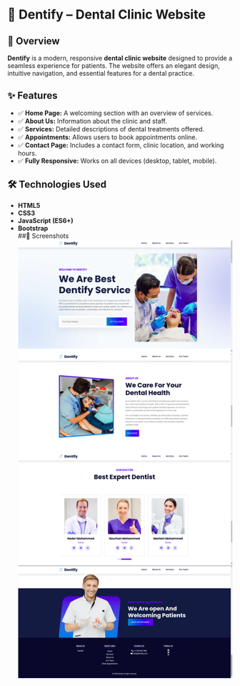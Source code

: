 # 🦷 Dentify – Dental Clinic Website  

## 📌 Overview  
**Dentify** is a modern, responsive **dental clinic website** designed to provide a seamless experience for patients. The website offers an elegant design, intuitive navigation, and essential features for a dental practice.  

## ✨ Features  
- ✅ **Home Page:** A welcoming section with an overview of services.  
- ✅ **About Us:** Information about the clinic and staff.  
- ✅ **Services:** Detailed descriptions of dental treatments offered.  
- ✅ **Appointments:** Allows users to book appointments online.  
- ✅ **Contact Page:** Includes a contact form, clinic location, and working hours.  
- ✅ **Fully Responsive:** Works on all devices (desktop, tablet, mobile).  

## 🛠 Technologies Used  
- **HTML5**  
- **CSS3**  
- **JavaScript (ES6+)**  
- **Bootstrap**  
##📸 Screenshots
![Homepage](page-details/Home.png)
![AboutUS](page-details/AboutUS.png)
![OurTeam](page-details/OurTeam.png)
![Footer](page-details/footer.png)
